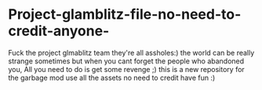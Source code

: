 # Project-glamblitz-file-no-need-to-credit-anyone-
Fuck the project glmablitz team they're all assholes:)
the world can be really strange sometimes but when you cant forget the people who abandoned you, All you need to do is get some revenge ;)
this is a new repository for the garbage mod use all the assets no need to credit have fun :)
